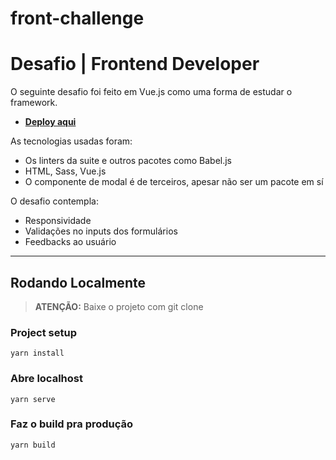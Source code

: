 # front-challenge

# Desafio | Frontend Developer

O seguinte desafio foi feito em Vue.js como uma forma de estudar o framework.

- **[Deploy aqui](https://dev-int-challenge.netlify.app/)**

As tecnologias usadas foram:

- Os linters da suite e outros pacotes como Babel.js
- HTML, Sass, Vue.js
- O componente de modal é de terceiros, apesar não ser um pacote em sí

O desafio contempla:
- Responsividade
- Validações no inputs dos formulários
- Feedbacks ao usuário

---

## Rodando Localmente

> **ATENÇÃO:** Baixe o projeto com git clone

### Project setup

```
yarn install
```

### Abre localhost
```
yarn serve
```

### Faz o build pra produção
```
yarn build
```
